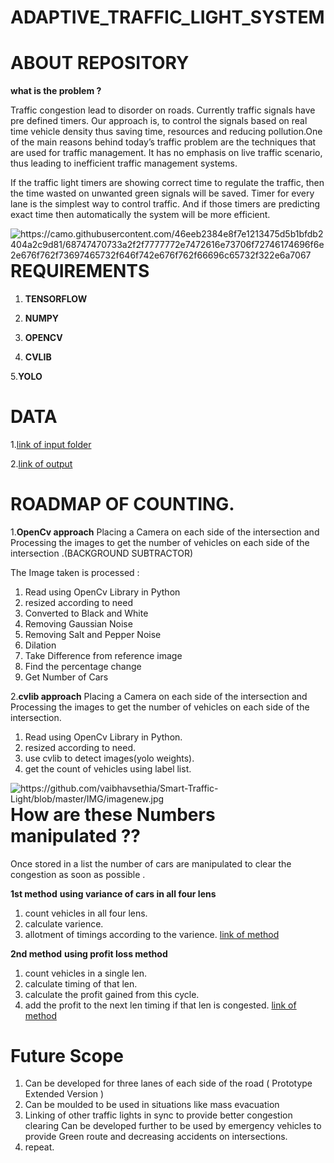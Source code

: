 # ADAPTIVE_TRAFFIC_LIGHT_SYSTEM

# ABOUT REPOSITORY

**what is the problem ?**

Traffic congestion lead to disorder on roads. Currently traffic signals have pre defined timers. Our approach is, to control the signals based on real time vehicle density thus saving time, resources and reducing pollution.One of the main reasons behind today’s traffic problem are the techniques that are used for traffic management. It has no emphasis on live traffic scenario, thus leading to inefficient traffic management systems.

If the traffic light timers are showing correct time to regulate the traffic, then the time wasted on unwanted green signals will be saved. Timer for every lane is the simplest way to control traffic. And if those timers are predicting exact time then automatically the system will be more efficient.


<img src="https://camo.githubusercontent.com/46eeb2384e8f7e1213475d5b1bfdb2404a2c9d81/68747470733a2f2f7777772e7472616e73706f72746174696f6e2e676f762f73697465732f646f742e676f762f66696c65732f322e6a7067"
     alt="https://camo.githubusercontent.com/46eeb2384e8f7e1213475d5b1bfdb2404a2c9d81/68747470733a2f2f7777772e7472616e73706f72746174696f6e2e676f762f73697465732f646f742e676f762f66696c65732f322e6a7067"
     style="float: left; margin-right: 10px;" />

     

# REQUIREMENTS
1. **TENSORFLOW**

2. **NUMPY**

3. **OPENCV**

4. **CVLIB**

5.**YOLO**

# DATA

1.[link of input folder](https://drive.google.com/drive/folders/1YVggbYVgH5hJkDFUYalSHz6rMXNl_SzM)

2.[link of output](https://drive.google.com/drive/folders/143wV-efr9zReXmo1BRLkcYUrFhRU5IyB)

# ROADMAP OF COUNTING.

1.**OpenCv approach**
Placing a Camera on each side of the intersection and Processing the images to get the number of vehicles on each side of the intersection .(BACKGROUND SUBTRACTOR)

The Image taken is processed :
1. Read using OpenCv Library in Python
2. resized according to need
3. Converted to Black and White 
4. Removing Gaussian Noise
5. Removing Salt and Pepper Noise 
6. Dilation
7. Take Difference from reference image 
8. Find the percentage change 
9. Get Number of Cars


2.**cvlib approach**
Placing a Camera on each side of the intersection and Processing the images to get the number of vehicles on each side of the intersection.

1. Read using OpenCv Library in Python.
2. resized according to need.
3. use cvlib to detect images(yolo weights).
4. get the count of vehicles using label list.

<img src="https://github.com/vaibhavsethia/Smart-Traffic-Light/blob/master/IMG/imagenew.jpg"
     alt="https://github.com/vaibhavsethia/Smart-Traffic-Light/blob/master/IMG/imagenew.jpg"
     style="float: left; margin-right: 10px;" />

# How are these Numbers manipulated ??

Once stored in a list the number of cars are manipulated to clear the congestion as soon as possible .

**1st method**
**using variance of cars in all four lens**
1. count vehicles in all four lens.
2. calculate varience.
3. allotment of timings according to the varience.
[link of method](https://github.com/vr620/Adaptive_traffic_light_system/blob/master/varience_based.ipynb)

**2nd method**
**using profit loss method**
1. count vehicles in a single len.
2. calculate timing of that len.
3. calculate the profit gained from this cycle.
4. add the profit to the next len timing if that len is congested.
[link of method](https://github.com/vr620/Adaptive_traffic_light_system/blob/master/profit_loss_based_method.ipynb)


# Future Scope
1. Can be developed for three lanes of each side of the road ( Prototype Extended Version )
2. Can be moulded to be used in situations like mass evacuation
3. Linking of other traffic lights in sync to provide better congestion clearing
Can be developed further to be used by emergency vehicles to provide Green route and decreasing accidents on intersections.
5. repeat.




